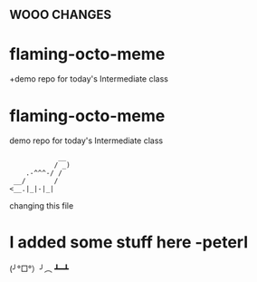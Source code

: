 ## WOOO CHANGES
# flaming-octo-meme
+demo repo for today's Intermediate class
# flaming-octo-meme
demo repo for today's Intermediate class

```
            __
           / _)
    .-^^^-/ /
 __/       /
<__.|_|-|_|
```
changing this file


# I added some stuff here -peterl

(╯°□°）╯︵ ┻━┻
